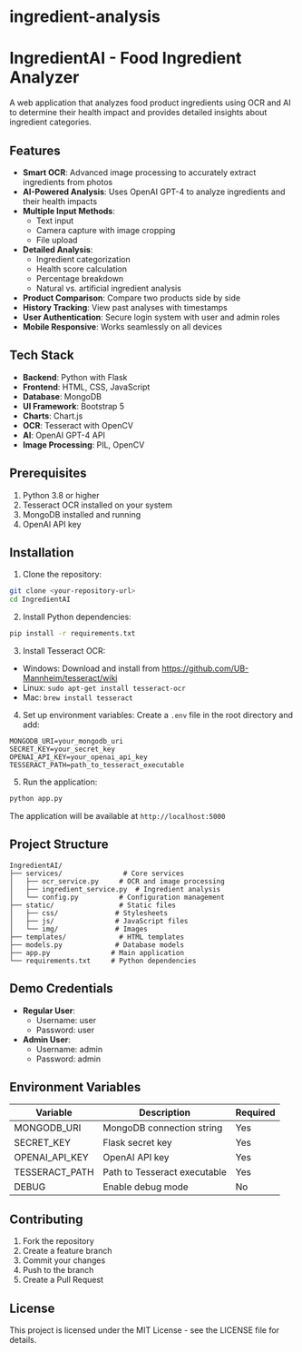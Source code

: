 # ingredient-analysis
# IngredientAI - Food Ingredient Analyzer

A web application that analyzes food product ingredients using OCR and AI to determine their health impact and provides detailed insights about ingredient categories.

## Features

- **Smart OCR**: Advanced image processing to accurately extract ingredients from photos
- **AI-Powered Analysis**: Uses OpenAI GPT-4 to analyze ingredients and their health impacts
- **Multiple Input Methods**: 
  - Text input
  - Camera capture with image cropping
  - File upload
- **Detailed Analysis**:
  - Ingredient categorization
  - Health score calculation
  - Percentage breakdown
  - Natural vs. artificial ingredient analysis
- **Product Comparison**: Compare two products side by side
- **History Tracking**: View past analyses with timestamps
- **User Authentication**: Secure login system with user and admin roles
- **Mobile Responsive**: Works seamlessly on all devices

## Tech Stack

- **Backend**: Python with Flask
- **Frontend**: HTML, CSS, JavaScript
- **Database**: MongoDB
- **UI Framework**: Bootstrap 5
- **Charts**: Chart.js
- **OCR**: Tesseract with OpenCV
- **AI**: OpenAI GPT-4 API
- **Image Processing**: PIL, OpenCV

## Prerequisites

1. Python 3.8 or higher
2. Tesseract OCR installed on your system
3. MongoDB installed and running
4. OpenAI API key

## Installation

1. Clone the repository:
```bash
git clone <your-repository-url>
cd IngredientAI
```

2. Install Python dependencies:
```bash
pip install -r requirements.txt
```

3. Install Tesseract OCR:
- Windows: Download and install from https://github.com/UB-Mannheim/tesseract/wiki
- Linux: `sudo apt-get install tesseract-ocr`
- Mac: `brew install tesseract`

4. Set up environment variables:
Create a `.env` file in the root directory and add:
```
MONGODB_URI=your_mongodb_uri
SECRET_KEY=your_secret_key
OPENAI_API_KEY=your_openai_api_key
TESSERACT_PATH=path_to_tesseract_executable
```

5. Run the application:
```bash
python app.py
```

The application will be available at `http://localhost:5000`

## Project Structure

```
IngredientAI/
├── services/               # Core services
│   ├── ocr_service.py     # OCR and image processing
│   ├── ingredient_service.py  # Ingredient analysis
│   └── config.py          # Configuration management
├── static/                # Static files
│   ├── css/              # Stylesheets
│   ├── js/               # JavaScript files
│   └── img/              # Images
├── templates/             # HTML templates
├── models.py             # Database models
├── app.py               # Main application
└── requirements.txt     # Python dependencies
```

## Demo Credentials

- **Regular User**:
  - Username: user
  - Password: user
- **Admin User**:
  - Username: admin
  - Password: admin

## Environment Variables

| Variable | Description | Required |
|----------|-------------|----------|
| MONGODB_URI | MongoDB connection string | Yes |
| SECRET_KEY | Flask secret key | Yes |
| OPENAI_API_KEY | OpenAI API key | Yes |
| TESSERACT_PATH | Path to Tesseract executable | Yes |
| DEBUG | Enable debug mode | No |

## Contributing

1. Fork the repository
2. Create a feature branch
3. Commit your changes
4. Push to the branch
5. Create a Pull Request

## License

This project is licensed under the MIT License - see the LICENSE file for details.
